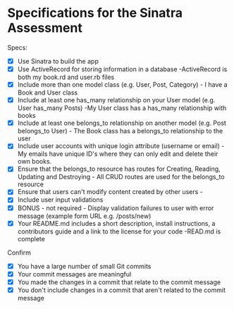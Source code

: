 # Specifications for the Sinatra Assessment

Specs:
- [x] Use Sinatra to build the app
- [x] Use ActiveRecord for storing information in a database -ActiveRecord is both my book.rd and user.rb files
- [x] Include more than one model class (e.g. User, Post, Category) - I have a Book and User class
- [x] Include at least one has_many relationship on your User model (e.g. User has_many Posts) -My User class has a has_many relationship with books
- [x] Include at least one belongs_to relationship on another model (e.g. Post belongs_to User) - The Book class has a belongs_to relationship to the user
- [x] Include user accounts with unique login attribute (username or email) -My emails have unique ID's where they can only edit and delete their own books.
- [x] Ensure that the belongs_to resource has routes for Creating, Reading, Updating and Destroying - All CRUD routes are used for the belongs_to resource
- [x] Ensure that users can't modify content created by other users -
- [x] Include user input validations
- [x] BONUS - not required - Display validation failures to user with error message (example form URL e.g. /posts/new)
- [x] Your README.md includes a short description, install instructions, a contributors guide and a link to the license for your code -READ.md is complete

Confirm
- [x] You have a large number of small Git commits
- [x] Your commit messages are meaningful
- [x] You made the changes in a commit that relate to the commit message
- [x] You don't include changes in a commit that aren't related to the commit message